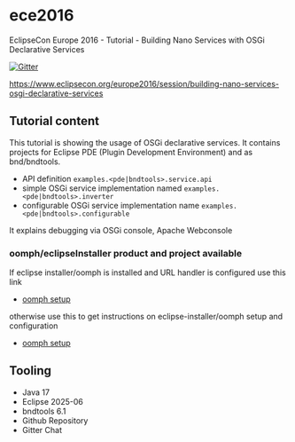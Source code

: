 # ece2016
EclipseCon Europe 2016 - Tutorial - Building Nano Services with OSGi Declarative Services

[![Gitter](https://badges.gitter.im/peterkir/ece2016.svg)](https://gitter.im/peterkir/ece2016?utm_source=badge&utm_medium=badge&utm_campaign=pr-badge)

https://www.eclipsecon.org/europe2016/session/building-nano-services-osgi-declarative-services

## Tutorial content
This tutorial is showing the usage of OSGi declarative services.
It contains projects for Eclipse PDE (Plugin Development Environment) and as bnd/bndtools.

- API definition <code>examples.&lt;pde|bndtools&gt;.service.api</code>
- simple OSGi service implementation named <code>examples.&lt;pde|bndtools&gt;.inverter</code>
- configurable OSGi service implementation name <code>examples.&lt;pde|bndtools&gt;.configurable</code>

It explains debugging via OSGi console, Apache Webconsole

### oomph/eclipseInstaller product and project available

If eclipse installer/oomph is installed and URL handler is configured use this link
- [oomph setup](eclipse+installer:https://raw.githubusercontent.com/peterkir/ece2016/master/oomph/config.setup)

otherwise use this to get instructions on eclipse-installer/oomph setup and configuration
- [oomph setup](https://www.eclipse.org/setups/installer/?urlhttps://raw.githubusercontent.com/peterkir/ece2016/master/oomph/config.setup&show=true)

## Tooling
- Java 17
- Eclipse 2025-06
- bndtools 6.1
- Github Repository
- Gitter Chat
